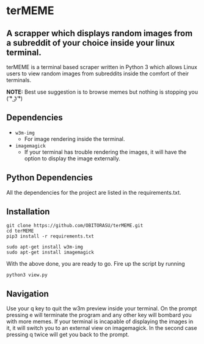 # terMEME
## A scrapper which displays random images from a subreddit of your choice inside your linux terminal.

terMEME is a terminal based scraper written in Python 3 which allows Linux users to view random images from subreddits inside the comfort of their terminals.

**NOTE:**  Best use suggestion is to browse memes but nothing is stopping you ( ͡° ͜ʖ ͡°) 

## Dependencies 

- `w3m-img`
    - For image rendering inside the terminal.
- `imagemagick`
    - If your terminal has trouble rendering the images, it will have the option to display the image externally.

## Python Dependencies 

All the dependencies for the project are listed in the requirements.txt.

## Installation 
```
git clone https://github.com/OBITORASU/terMEME.git
cd terMEME
pip3 install -r requirements.txt

sudo apt-get install w3m-img
sudo apt-get install imagemagick
```
With the above done, you are ready to go. Fire up the script by running
```
python3 view.py
```
## Navigation
Use your q key to quit the w3m preview inside your terminal. On the prompt pressing e will terminate the program and any other key will bombard you with more memes. If your terminal is incapable of displaying the images in it, it will switch you to an external view on imagemagick. In the second case pressing q twice will get you back to the prompt.
